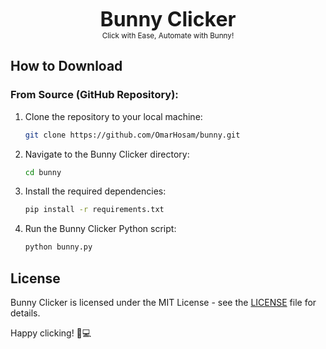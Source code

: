 <p align="center">
  <strong style="font-size: 24pt;">Bunny Clicker</strong>
  <br>
  <sub>Click with Ease, Automate with Bunny!</sub>
</p>

## How to Download

### From Source (GitHub Repository):

1. Clone the repository to your local machine:

    ```bash
    git clone https://github.com/OmarHosam/bunny.git
    ```

2. Navigate to the Bunny Clicker directory:

    ```bash
    cd bunny
    ```

3. Install the required dependencies:

    ```bash
    pip install -r requirements.txt
    ```

4. Run the Bunny Clicker Python script:

    ```bash
    python bunny.py
    ```

## License

Bunny Clicker is licensed under the MIT License - see the [LICENSE](LICENSE) file for details.

Happy clicking! 🐇💻
